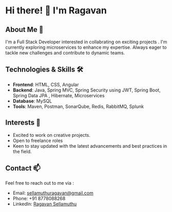 # Hi there! 👋 I'm Ragavan

## About Me 🌟

I'm a Full Stack Developer interested in collabrating on exciting projects . I'm currently exploring microservices to enhance my expertise. Always eager to tackle new challenges and contribute to dynamic teams.

## Technologies & Skills 🛠️

- **Frontend**: HTML, CSS, Angular
- **Backend**: Java, Spring MVC, Spring Security using JWT, Spring Boot, Spring Data JPA , Hibernate, Microservices
- **Database**: MySQL
- **Tools**: Maven, Postman, SonarQube, Redis, RabbitMQ, Splunk

## Interests 🤝

- Excited to work on creative projects.
- Open to freelance roles
- Keen to stay updated with the latest advancements and best practices in the field.

## Contact 📫

Feel free to reach out to me via :
- Email: sellamuthuragavan@gmail.com
- Phone: +91 8778088268
- LinkedIn: [Ragavan Sellamuthu](https://www.linkedin.com/in/ragavan-sellamuthu)
